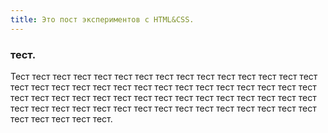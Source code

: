 ```yaml
---
title: Это пост экспериментов с HTML&CSS.
---
```

<!--more-->


### тест. ###
Тест тест тест тест тест тест тест тест тест тест тест тест тест тест тест тест тест тест тест тест тест тест тест тест тест тест тест тест тест тест тест тест тест тест тест тест тест тест тест тест тест тест тест тест тест тест тест тест тест тест тест тест тест тест тест тест тест тест тест тест тест тест тест тест тест.
